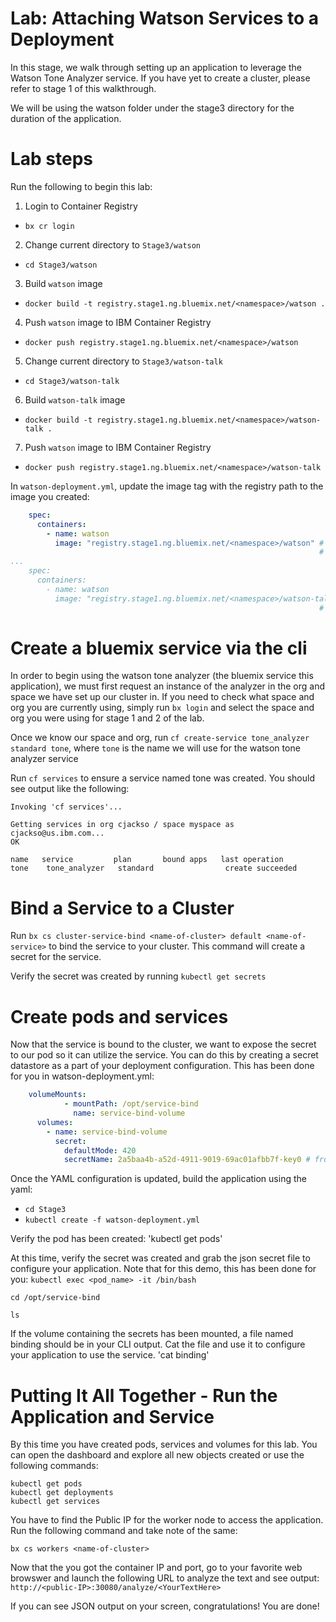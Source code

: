 # Lab: Attaching Watson Services to a Deployment

In this stage, we walk through setting up an application to leverage the Watson Tone Analyzer service. If you have yet to create a cluster, please refer to stage 1 of this walkthrough.

We will be using the watson folder under the stage3 directory for the duration of the application.

# Lab steps

Run the following to begin this lab:

1. Login to Container Registry
  - `bx cr login`


2. Change current directory to `Stage3/watson`
  - `cd Stage3/watson`


3. Build `watson` image
  - `docker build -t registry.stage1.ng.bluemix.net/<namespace>/watson .`

4. Push `watson` image to IBM Container Registry
  - `docker push registry.stage1.ng.bluemix.net/<namespace>/watson`


5. Change current directory to `Stage3/watson-talk`
  - `cd Stage3/watson-talk`


6. Build `watson-talk` image
  - `docker build -t registry.stage1.ng.bluemix.net/<namespace>/watson-talk .`


7. Push `watson` image to IBM Container Registry

  - `docker push registry.stage1.ng.bluemix.net/<namespace>/watson-talk`

In `watson-deployment.yml`, update the image tag with the registry path to the image you created:

```yml
    spec:
      containers:
        - name: watson
          image: "registry.stage1.ng.bluemix.net/<namespace>/watson" # change to the path of the watson image
                                                                     #  you just pushed to the registry...
...
    spec:
      containers:
        - name: watson
          image: "registry.stage1.ng.bluemix.net/<namespace>/watson-talk" # change to the path of the watson-talk image
                                                                     #  you just pushed to the registry...
```

# Create a bluemix service via the cli

In order to begin using the watson tone analyzer (the bluemix service this application), we must first request an instance of the analyzer in the org and space we have set up our cluster in. If you need to check what space and org you are currently using, simply run `bx login` and select the space and org you were using for stage 1 and 2 of the lab.

Once we know our space and org, run `cf create-service tone_analyzer standard tone`, where `tone` is the name we will use for the watson tone analyzer service

Run `cf services` to ensure a service named tone was created. You should see output like the following:

```
Invoking 'cf services'...

Getting services in org cjackso / space myspace as cjackso@us.ibm.com...
OK

name   service         plan       bound apps   last operation
tone    tone_analyzer   standard                create succeeded

```

# Bind a Service to a Cluster

Run `bx cs cluster-service-bind <name-of-cluster> default <name-of-service>` to bind the service to your cluster. This command will create a secret for the service.

Verify the secret was created by running `kubectl get secrets`

# Create pods and services

Now that the service is bound to the cluster, we want to expose the secret to our pod so it can utilize the service. You can do this by creating a secret datastore as a part of your deployment configuration. This has been done for you in watson-deployment.yml:

```yml
    volumeMounts:
            - mountPath: /opt/service-bind
              name: service-bind-volume
      volumes:
        - name: service-bind-volume
          secret:
            defaultMode: 420
            secretName: 2a5baa4b-a52d-4911-9019-69ac01afbb7f-key0 # from the kubectl get secrets command above
```

Once the YAML configuration is updated, build the application using the yaml:
  - `cd Stage3`
  - `kubectl create -f watson-deployment.yml`

Verify the pod has been created:
  'kubectl get pods'

At this time, verify the secret was created and grab the json secret file to configure your application. Note that for this demo, this has been done for you:
`kubectl exec <pod_name> -it /bin/bash`

`cd /opt/service-bind`

`ls`

If the volume containing the secrets has been mounted, a file named binding should be in your CLI output. Cat the file and use it to configure your application to use the service.
'cat binding'

# Putting It All Together - Run the Application and Service

By this time you have created pods, services and volumes for this lab. You can open the dashboard and explore all new objects created or use the following commands:
  ```
  kubectl get pods
  kubectl get deployments
  kubectl get services
  ```

You have to find the Public IP for the worker node to access the application. Run the following command and take note of the same:

`bx cs workers <name-of-cluster>`

Now that the you got the container IP and port, go to your favorite web browswer and launch the following URL to analyze the text and see output: `http://<public-IP>:30080/analyze/<YourTextHere>`

If you can see JSON output on your screen, congratulations! You are done!

